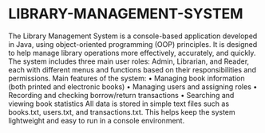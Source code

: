 # LIBRARY-MANAGEMENT-SYSTEM
The Library Management System is a console-based application developed in Java, using object-oriented programming (OOP) principles. It is designed to help manage library operations more effectively, accurately, and quickly.
The system includes three main user roles: Admin, Librarian, and Reader, each with different menus and functions based on their responsibilities and permissions.
Main features of the system:
•	Managing book information (both printed and electronic books)
•	Managing users and assigning roles
•	Recording and checking borrow/return transactions
•	Searching and viewing book statistics
All data is stored in simple text files such as books.txt, users.txt, and transactions.txt. This helps keep the system lightweight and easy to run in a console environment.
